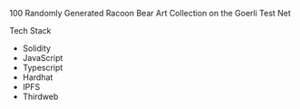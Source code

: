100 Randomly Generated Racoon Bear Art Collection on the Goerli Test Net

Tech Stack
* Solidity
* JavaScript
* Typescript
* Hardhat
* IPFS
* Thirdweb